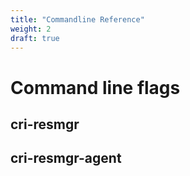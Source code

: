 ```yaml
---
title: "Commandline Reference"
weight: 2
draft: true
---
```


# Command line flags

## cri-resmgr

## cri-resmgr-agent
